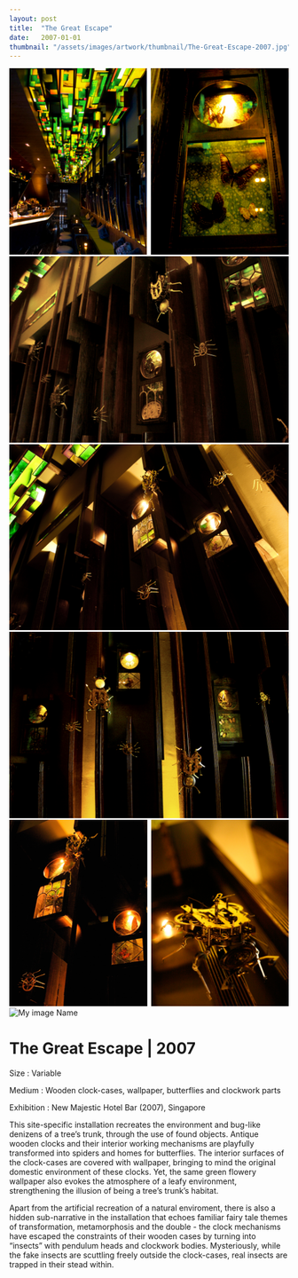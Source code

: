 ```yaml
---
layout: post
title:  "The Great Escape"
date:   2007-01-01
thumbnail: "/assets/images/artwork/thumbnail/The-Great-Escape-2007.jpg"
---
```


![My image Name](/assets/images/artwork/The-Great-Escape_01.jpg)
![My image Name](/assets/images/artwork/The-Great-Escape_02.jpg)
![My image Name](/assets/images/artwork/The-Great-Escape_03.jpg)
![My image Name](/assets/images/artwork/The-Great-Escape_04.jpg)
![My image Name](/assets/images/artwork/The-Great-Escape_05.jpg)
![My image Name](/assets/images/artwork/The-Great-Escape_06s.jpg)

# The Great Escape | 2007

Size
: Variable

Medium
: Wooden clock-cases, wallpaper, butterflies and clockwork parts


Exhibition
: New Majestic Hotel Bar (2007), Singapore
  
This site-specific installation recreates the environment and bug-like denizens of a tree’s trunk, through the use of found objects.  Antique wooden clocks and their interior working mechanisms are playfully transformed into spiders and homes for butterflies. The interior surfaces of the clock-cases are covered with wallpaper, bringing to mind the original domestic environment of these clocks.  Yet, the same green flowery wallpaper also evokes the atmosphere of a leafy environment, strengthening the illusion of being a tree’s trunk’s habitat.

Apart from the artificial recreation of a natural enviroment, there is also a hidden sub-narrative in  the installation that echoes familiar fairy tale themes of transformation, metamorphosis and the double - the clock mechanisms have escaped the constraints of their wooden cases by turning into “insects” with pendulum heads and clockwork bodies.   Mysteriously, while the fake insects are scuttling freely outside the clock-cases, real insects are trapped in their stead within.